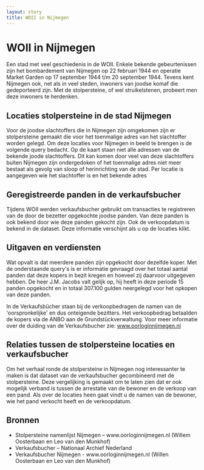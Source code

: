 ```yaml
---
layout: story
title: WOII in Nijmegen
---
```


# WOII in Nijmegen
<p>Een stad met veel geschiedenis in de WOII. Enkele bekende gebeurtenissen zijn het bombardement van Nijmegen op 22 februari 1944 en operatie Market Garden op 17 september 1944 t/m 20 september 1944.  Tevens kent Nijmegen ook, net als in veel steden, inwoners van joodse komaf die gedeporteerd zijn. Met de stolpersteine, of wel struikelstenen, probeert men deze inwoners te herdenken. </p>

## Locaties stolpersteine in de stad Nijmegen

<p> Voor de joodse slachtoffers die in Nijmegen zijn omgekomen zijn er stolpersteine gemaakt die voor het toenmalige adres van het slachtoffer worden gelegd. Om deze locaties voor Nijmegen in beeld te brengen is de volgende query bedacht. Op de kaart staan niet alle adressen van de bekende joode slachtoffers. Dit kan komen door veel van deze slachtoffers buiten Nijmegen zijn ondergedoken of het toenmalige adres niet meer bestaat als gevolg van sloop of herinrichting van de stad. Per locatie is aangegeven wie het slachtoffer is en het bekende adres</p>

<query data-config-ref="https://data.pldn.nl/GeoDataWizard/-/queries/Query-Stolpersteine/">
</query>

## Geregistreerde panden in de verkaufsbucher

<p>Tijdens WOII werden verkaufsbucher gebruikt om transacties te registreren van de door de bezetter opgekochte joodse panden. Van deze panden is ook bekend door wie deze panden gekocht zijn. Ook de verkoopdatum is bekend in de dataset. Deze informatie verschijnt als u op de locaties klikt. </p>

<query data-config-ref="https://data.pldn.nl/GeoDataWizard/-/queries/VerkaufsbucherNijmegen/">
</query>

## Uitgaven en verdiensten

<p>Wat opvalt is dat meerdere panden zijn opgekocht door dezelfde koper. Met de onderstaande query's is er informatie gevraagd over het totaal aantal panden dat deze kopers in bezit kregen en hoeveel zij daarvoor uitgegeven hebben. De heer J.M. Jacobs valt gelijk op, hij heeft in deze periode 15 panden opgekocht en in totaal 307.100 gulden neergelegd voor het opkopen van deze panden. 

<query data-config-ref="https://data.pldn.nl/GeoDataWizard/-/queries/aantalpandenopgekocht/">
</query>

<query data-config-ref="https://data.pldn.nl/GeoDataWizard/-/queries/besteedgeld/">
</query>

<p>In de Verkaufsbücher staan bij de verkoopbedragen de namen van de 'oorspronkelijke' en dus onteigende bezitters.  Het verkoopbedrag betaalden de kopers via de ANBO aan de Grundstückverwaltung. Voor meer informatie over de duiding van de Verkaufsbucher zie:  <a href="https//www.oorloginnijmegen.nl" target="_blank">www.oorloginnijmegen.nl</a></p>

<query data-config-ref="https://data.pldn.nl/GeoDataWizard/-/queries/verdiendaanverkoop/">
</query>

## Relaties tussen de stolpersteine locaties en verkaufsbucher

<p>Om het verhaal ronde de stolpersteine in Nijmegen nog interessanter te maken is dat dataset van de verkaufsbucher gecombineerd met de stolpersteine. Deze vergelijking is gemaakt om te laten zien dat er ook mogelijk verband is tussen de arrestatie van de bewoner en de verkoop van een pand. Als over de locaties heen gaat vindt u de namen van de bewoner, wie het pand verkocht heeft en de verkoopdatum. </p>

<query data-config-ref="https://data.pldn.nl/GeoDataWizard/-/queries/LocatiesStolpersteinePanden/">
</query>

## Bronnen

<ul>
<li>Stolpersteine namenlijst Nijmegen – www.oorloginnijmegen.nl (Willem Oosterbaan en Leo van den Munkhof)</li>
<li>Verkaufsbucher – Nationaal Archief Nederland</li>
<li>Verkaufsbucher Nijmegen - www.oorloginnijmegen.nl (Willen Oosterbaan en Leo van den Munkhof)
</ul>


